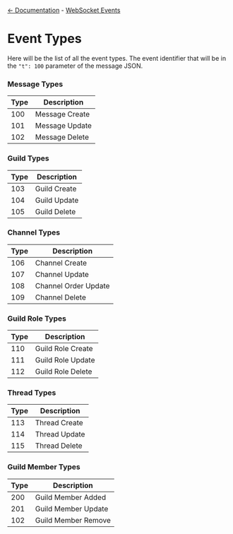 [<- Documentation](../README.md) - [WebSocket Events](README.md)

# Event Types

Here will be the list of all the event types.
The event identifier that will be in the `"t": 100` parameter of the message JSON.

### Message Types
| Type | Description               |
|------|---------------------------|
| 100  | Message Create            |
| 101  | Message Update            |
| 102  | Message Delete            |

### Guild Types
| Type | Description  |
|------|--------------|
| 103  | Guild Create |
| 104  | Guild Update |
| 105  | Guild Delete |

### Channel Types
| Type | Description          |
|------|----------------------|
| 106  | Channel Create       |
| 107  | Channel Update       |
| 108  | Channel Order Update |
| 109  | Channel Delete       |

### Guild Role Types
| Type | Description       |
|------|-------------------|
| 110  | Guild Role Create |
| 111  | Guild Role Update |
| 112  | Guild Role Delete |

### Thread Types
| Type | Description   |
|------|---------------|
| 113  | Thread Create |
| 114  | Thread Update |
| 115  | Thread Delete |

### Guild Member Types
| Type | Description         |
|------|---------------------|
| 200  | Guild Member Added  |
| 201  | Guild Member Update |
| 102  | Guild Member Remove |